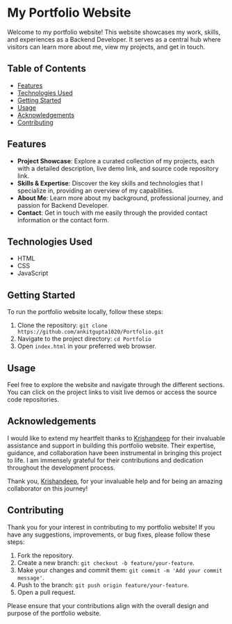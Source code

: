 # My Portfolio Website

Welcome to my portfolio website! This website showcases my work, skills, and experiences as a Backend Developer. It serves as a central hub where visitors can learn more about me, view my projects, and get in touch.

## Table of Contents

- [Features](#features)
- [Technologies Used](#technologies-used)
- [Getting Started](#getting-started)
- [Usage](#usage)
- [Acknowledgements](#acknowledgements)
- [Contributing](#contributing)

## Features

- **Project Showcase**: Explore a curated collection of my projects, each with a detailed description, live demo link, and source code repository link.
- **Skills & Expertise**: Discover the key skills and technologies that I specialize in, providing an overview of my capabilities.
- **About Me**: Learn more about my background, professional journey, and passion for Backend Developer.
- **Contact**: Get in touch with me easily through the provided contact information or the contact form.

## Technologies Used

- HTML
- CSS
- JavaScript

## Getting Started

To run the portfolio website locally, follow these steps:

1. Clone the repository: `git clone https://github.com/ankitgupta1020/Portfolio.git`
2. Navigate to the project directory: `cd Portfolio`
3. Open `index.html` in your preferred web browser.

## Usage

Feel free to explore the website and navigate through the different sections. You can click on the project links to visit live demos or access the source code repositories.

## Acknowledgements

I would like to extend my heartfelt thanks to [Krishandeep](https://github.com/krishandeep17 "Github") for their invaluable assistance and support in building this portfolio website. Their expertise, guidance, and collaboration have been instrumental in bringing this project to life. I am immensely grateful for their contributions and dedication throughout the development process.

Thank you, [Krishandeep](https://www.linkedin.com/in/krishandeep17 "LinkedIn"), for your invaluable help and for being an amazing collaborator on this journey!

## Contributing

Thank you for your interest in contributing to my portfolio website! If you have any suggestions, improvements, or bug fixes, please follow these steps:

1. Fork the repository.
2. Create a new branch: `git checkout -b feature/your-feature`.
3. Make your changes and commit them: `git commit -m 'Add your commit message'`.
4. Push to the branch: `git push origin feature/your-feature`.
5. Open a pull request.

Please ensure that your contributions align with the overall design and purpose of the portfolio website.
